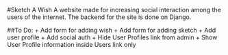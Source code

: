 #Sketch A Wish
A website made for increasing social interaction among the users of the internet. The backend for the site is done on Django.


##To Do:
    + Add form for adding wish
    + Add form for adding sketch
    + Add user profile
    + Add social auth
    + Hide User Profiles link from admin
    + Show User Profile information inside Users link only
